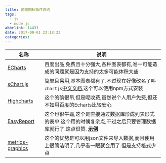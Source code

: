 ```yaml
---
title: 前端图标插件总结
tags:
  - js
  - node.js
abbrlink: 14433
date: 2017-09-01 23:18:23
categories:
---
```


|名称|说明|
|--|--|
|[ECharts ](http://echarts.baidu.com/examples.html)|百度出品,免费且十分强大,各种图表都有,唯一可能造成的问题就是因为支持的太多可能体积大些|
|[sChart.js ](http://www.chartjs.org/)|简单且易用,基本图表都有了.不过现在好像改名了叫`chartjs`[中文文档](http://www.bootcss.com/p/chart.js/docs/),这个可以使用npm方式安装|
|[Highcharts](https://www.hcharts.cn/)|这个的确很吊,但是呢收费,虽然说个人用户免费,但还不如用百度的Echarts比较安心|
|[EasyReport](https://github.com/xianrendzw/EasyReport)|这个也很牛逼,这个是直接通过数据库形成列表形式的表单.这个用的时候复杂点,不过之后只要管理数据库就行了.这点很赞. **[示例](http://easyreport.hzpicc.com.cn/)**|
|[metrics-graphics](https://www.metricsgraphicsjs.org/)|这个的优势是可以用json文件来导入数据,而且使用上很简洁明了,几乎看一眼就会用了.但是支持格式少点|
